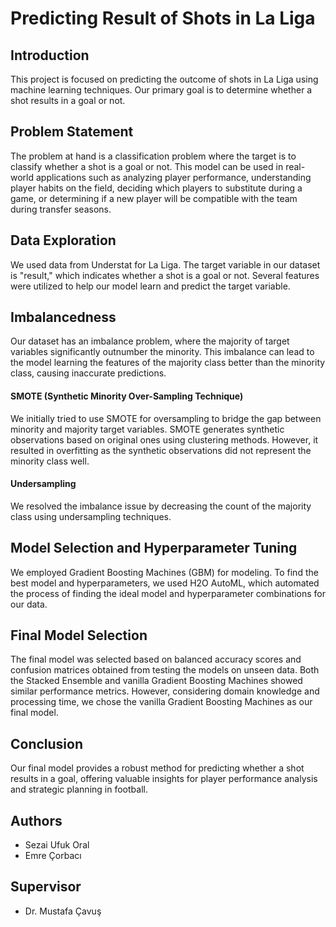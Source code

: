 # Predicting Result of Shots in La Liga

## Introduction
This project is focused on predicting the outcome of shots in La Liga using machine learning techniques. Our primary goal is to determine whether a shot results in a goal or not.

## Problem Statement
The problem at hand is a classification problem where the target is to classify whether a shot is a goal or not. This model can be used in real-world applications such as analyzing player performance, understanding player habits on the field, deciding which players to substitute during a game, or determining if a new player will be compatible with the team during transfer seasons.

## Data Exploration
We used data from Understat for La Liga. The target variable in our dataset is "result," which indicates whether a shot is a goal or not. Several features were utilized to help our model learn and predict the target variable.

## Imbalancedness
Our dataset has an imbalance problem, where the majority of target variables significantly outnumber the minority. This imbalance can lead to the model learning the features of the majority class better than the minority class, causing inaccurate predictions.

#### SMOTE (Synthetic Minority Over-Sampling Technique)
We initially tried to use SMOTE for oversampling to bridge the gap between minority and majority target variables. SMOTE generates synthetic observations based on original ones using clustering methods. However, it resulted in overfitting as the synthetic observations did not represent the minority class well.

#### Undersampling
We resolved the imbalance issue by decreasing the count of the majority class using undersampling techniques.

## Model Selection and Hyperparameter Tuning
We employed Gradient Boosting Machines (GBM) for modeling. To find the best model and hyperparameters, we used H2O AutoML, which automated the process of finding the ideal model and hyperparameter combinations for our data.

## Final Model Selection
The final model was selected based on balanced accuracy scores and confusion matrices obtained from testing the models on unseen data. Both the Stacked Ensemble and vanilla Gradient Boosting Machines showed similar performance metrics. However, considering domain knowledge and processing time, we chose the vanilla Gradient Boosting Machines as our final model.

## Conclusion
Our final model provides a robust method for predicting whether a shot results in a goal, offering valuable insights for player performance analysis and strategic planning in football.

## Authors
- Sezai Ufuk Oral
- Emre Çorbacı

## Supervisor
- Dr. Mustafa Çavuş
